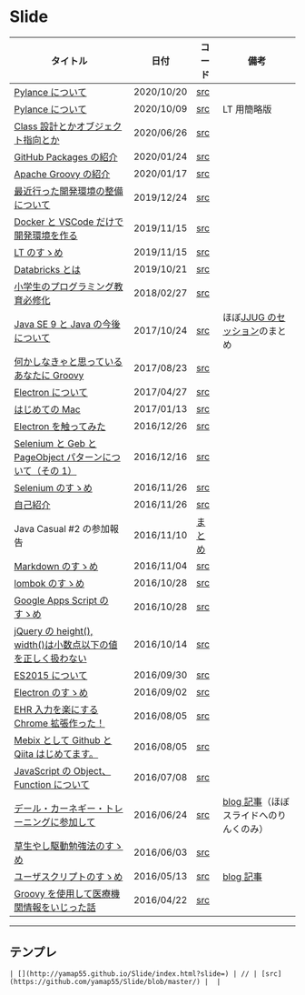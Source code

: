 # Slide

| タイトル                                                                                                                                       | 日付       | コード                                                                                   | 備考                                                                                             |
| ---------------------------------------------------------------------------------------------------------------------------------------------- | ---------- | ---------------------------------------------------------------------------------------- | ------------------------------------------------------------------------------------------------ |
| [Pylance について](http://yamap55.github.io/Slide/index.html?slide=20201020/pylance.md)                                                        | 2020/10/20 | [src](https://github.com/yamap55/Slide/blob/master/20201020/pylance.md)                  |                                                                                                  |
| [Pylance について](http://yamap55.github.io/Slide/index.html?slide=20201009/pylance.md)                                                        | 2020/10/09 | [src](https://github.com/yamap55/Slide/blob/master/20201009/pylance.md)                  | LT 用簡略版                                                                                      |
| [Class 設計とかオブジェクト指向とか](http://yamap55.github.io/Slide/index.html?slide=20200626/class_design.md)                                 | 2020/06/26 | [src](https://github.com/yamap55/Slide/blob/master/20200626/class_design.md)             |                                                                                                  |
| [GitHub Packages の紹介](http://yamap55.github.io/Slide/index.html?slide=20200124/GitHub_Packages.md)                                          | 2020/01/24 | [src](https://github.com/yamap55/Slide/blob/master/20200124/GitHub_Packages.md)          |                                                                                                  |
| [Apache Groovy の紹介](http://yamap55.github.io/Slide/index.html?slide=20200117/groovy.md)                                                     | 2020/01/17 | [src](https://github.com/yamap55/Slide/blob/master/20200117/groovy.md)                   |                                                                                                  |
| [最近行った開発環境の整備について](http://yamap55.github.io/Slide/index.html?slide=20191224/development_environment.md)                        | 2019/12/24 | [src](https://github.com/yamap55/Slide/blob/master/20191224/development_environment.md)  |                                                                                                  |
| [Docker と VSCode だけで開発環境を作る](http://yamap55.github.io/Slide/index.html?slide=20191122/vscode-remote-containers.md)                  | 2019/11/15 | [src](https://github.com/yamap55/Slide/blob/master/20191122/vscode-remote-containers.md) |                                                                                                  |
| [LT のすゝめ](http://yamap55.github.io/Slide/index.html?slide=20191115/lt.md)                                                                  | 2019/11/15 | [src](https://github.com/yamap55/Slide/blob/master/20191115/lt.md)                       |                                                                                                  |
| [Databricks とは](http://yamap55.github.io/Slide/index.html?slide=20191021/databricks.md)                                                      | 2019/10/21 | [src](https://github.com/yamap55/Slide/blob/master/20191021/databricks.md)               |                                                                                                  |
| [小学生のプログラミング教育必修化](http://yamap55.github.io/Slide/index.html?slide=20180227/programming_education.md)                          | 2018/02/27 | [src](https://github.com/yamap55/Slide/blob/master/20180227/programming_education.md)    |                                                                                                  |
| [Java SE 9 と Java の今後について](http://yamap55.github.io/Slide/index.html?slide=20171024/java9.md)                                          | 2017/10/24 | [src](https://github.com/yamap55/Slide/blob/master/20171024/java9.md)                    | ほぼ[JJUG のセッション](https://www.youtube.com/watch?v=XT2tIh9r6Eo)のまとめ                     |
| [何かしなきゃと思っているあなたに Groovy](http://yamap55.github.io/Slide/index.html?slide=20170823/firstGroovy.md)                             | 2017/08/23 | [src](https://github.com/yamap55/Slide/blob/master/20170823/firstGroovy.md)              |                                                                                                  |
| [Electron について](http://yamap55.github.io/Slide/index.html?slide=20170427/electron.md)                                                      | 2017/04/27 | [src](https://github.com/yamap55/Slide/blob/master/20170427/electron.md)                 |                                                                                                  |
| [はじめての Mac](http://yamap55.github.io/Slide/index.html?slide=20170113/first_mac.md)                                                        | 2017/01/13 | [src](https://github.com/yamap55/Slide/blob/master/20170113/first_mac.md)                |                                                                                                  |
| [Electron を触ってみた](http://yamap55.github.io/Slide/index.html?slide=20161226/electron.md)                                                  | 2016/12/26 | [src](https://github.com/yamap55/Slide/blob/master/20161226/electron.md)                 |                                                                                                  |
| [Selenium と Geb と PageObject パターンについて（その 1）](http://yamap55.github.io/Slide/index.html?slide=20161216/selenium_geb.md)           | 2016/12/16 | [src](https://github.com/yamap55/Slide/blob/master/20161216/selenium_geb.md)             |                                                                                                  |  |
| [Selenium のすゝめ](http://yamap55.github.io/Slide/index.html?slide=20161126/selenium.md)                                                      | 2016/11/26 | [src](https://github.com/yamap55/Slide/blob/master/20161126/selenium.md)                 |                                                                                                  |
| [自己紹介](http://yamap55.github.io/Slide/index.html?slide=20161126/self_introduction.md)                                                      | 2016/11/26 | [src](https://github.com/yamap55/Slide/blob/master/20161126/self_introduction.md)        |                                                                                                  |  |
| Java Casual #2 の参加報告                                                                                                                      | 2016/11/10 | [まとめ](https://github.com/yamap55/work/blob/master/20161107_java_casual/memo.md)       |                                                                                                  |
| [Markdown のすゝめ](http://yamap55.github.io/Slide/index.html?slide=20161104/markdown.md)                                                      | 2016/11/04 | [src](https://github.com/yamap55/Slide/blob/master/20161104/markdown.md)                 |                                                                                                  |
| [lombok のすゝめ](http://yamap55.github.io/Slide/index.html?slide=20161028/lombok.md)                                                          | 2016/10/28 | [src](https://github.com/yamap55/Slide/blob/master/20161028/lombok.md)                   |                                                                                                  |
| [Google Apps Script のすゝめ](http://yamap55.github.io/Slide/index.html?slide=20161028/gas.md)                                                 | 2016/10/28 | [src](https://github.com/yamap55/Slide/blob/master/20161028/gas.md)                      |                                                                                                  |
| [jQuery の height(), width()は小数点以下の値を正しく扱わない](http://yamap55.github.io/Slide/index.html?slide=20161014/jquery_height_width.md) | 2016/10/14 | [src](https://github.com/yamap55/Slide/blob/master/20161014/jquery_height_width.md)      |                                                                                                  |
| [ES2015 について](http://yamap55.github.io/Slide/index.html?slide=20160930/es2015.md)                                                          | 2016/09/30 | [src](https://github.com/yamap55/Slide/blob/master/20160930/es2015.md)                   |                                                                                                  |
| [Electron のすゝめ](http://yamap55.github.io/Slide/index.html?slide=20160902/electron.md)                                                      | 2016/09/02 | [src](https://github.com/yamap55/Slide/blob/master/20160902/electron.md)                 |                                                                                                  |
| [EHR 入力を楽にする Chrome 拡張作った！](http://yamap55.github.io/Slide/index.html?slide=20160805/ehr_helper.md)                               | 2016/08/05 | [src](https://github.com/yamap55/Slide/blob/master/20160805/ehr_helper.md)               |                                                                                                  |
| [Mebix として Github と Qiita はじめてます。](http://yamap55.github.io/Slide/index.html?slide=20160805/qiita_github.md)                        | 2016/08/05 | [src](https://github.com/yamap55/Slide/blob/master/20160805/qiita_github.md)             |                                                                                                  |
| [JavaScript の Object、Function について](http://yamap55.github.io/Slide/index.html?slide=20160708/javascript.md)                              | 2016/07/08 | [src](https://github.com/yamap55/Slide/blob/master/20160708/javascript.md)               |                                                                                                  |
| [デール・カーネギー・トレーニングに参加して](http://yamap55.github.io/Slide/index.html?slide=20160624/dale_carnegie.md)                        | 2016/06/24 | [src](https://github.com/yamap55/Slide/blob/master/20160624/dale_carnegie.md)            | [blog 記事](http://yamap55.hatenablog.com/entry/2016/06/26/190545)（ほぼスライドへのりんくのみ） |
| [草生やし駆動勉強法のすゝめ](http://yamap55.github.io/Slide/index.html?slide=20160603/grow_turf_driven.md)                                     | 2016/06/03 | [src](https://github.com/yamap55/Slide/blob/master/20160527/grow_turf_driven.md)         |                                                                                                  |
| [ユーザスクリプトのすゝめ](http://yamap55.github.io/Slide/index.html?slide=20160513/user_script.md)                                            | 2016/05/13 | [src](https://github.com/yamap55/Slide/blob/master/20160513/user_script.md)              | [blog 記事](http://yamap55.hatenablog.com/entry/2016/05/23/011336)                               |
| [Groovy を使用して医療機関情報をいじった話](http://yamap55.github.io/Slide/index.html?slide=20160422/site_groovy.md)                           | 2016/04/22 | [src](https://github.com/yamap55/Slide/blob/master/20160422/site_groovy.md)              |                                                                                                  |

---

## テンプレ

```
| [](http://yamap55.github.io/Slide/index.html?slide=) | // | [src](https://github.com/yamap55/Slide/blob/master/) |  |
```

